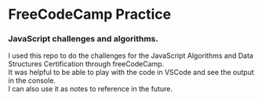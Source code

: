 # FreeCodeCamp Practice

### JavaScript challenges and algorithms.

I used this repo to do the challenges for the JavaScript Algorithms and Data Structures Certification through freeCodeCamp.  
It was helpful to be able to play with the code in VSCode and see the output in the console.  
I can also use it as notes to reference in the future.

